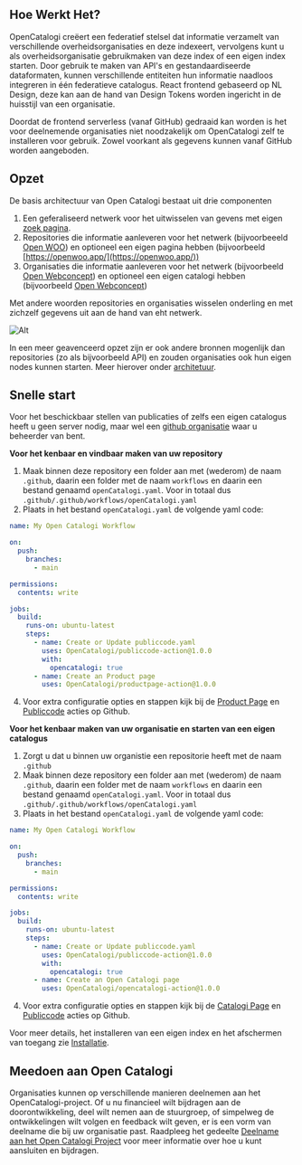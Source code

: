 ## Hoe Werkt Het?

OpenCatalogi creëert een federatief stelsel dat informatie verzamelt van verschillende overheidsorganisaties en deze indexeert, vervolgens kunt u als overheidsorganisatie gebruikmaken van deze index of een eigen index starten. Door gebruik te maken van API's en gestandaardiseerde dataformaten, kunnen verschillende entiteiten hun informatie naadloos integreren in één federatieve catalogus.
React frontend gebaseerd op NL Design, deze kan aan de hand van Design Tokens worden ingericht in de huisstijl van een organisatie.

Doordat de frontend serverless (vanaf GitHub) gedraaid kan worden is het voor deelnemende organisaties niet noodzakelijk om OpenCatalogi zelf te installeren voor gebruik. Zowel voorkant als gegevens kunnen vanaf GitHub worden aangeboden.

## Opzet
De basis architectuur van Open Catalogi bestaat uit drie componenten

1. Een geferaliseerd netwerk voor het uitwisselen van gevens met eigen [zoek pagina](https://opencatalogi.nl/).
2. Repositories die informatie aanleveren voor het netwerk (bijvoorbeeeld [Open WOO](https://github.com/ConductionNL/woo-website-template)) en optioneel een eigen pagina hebben (bijvoorbeeld [https://openwoo.app/](https://openwoo.app/))
3. Organisaties die informatie aanleveren voor het netwerk (bijvoorbeeld [Open Webconcept](https://github.com/OpenWebconcept)) en optioneel een eigen catalogi hebben (bijvoorbeeld [Open Webconcept](https://openwebconcept.github.io/.github/))

Met andere woorden repositories en organisaties wisselen onderling en met zichzelf gegevens uit aan de hand van eht netwerk.

![Alt](/handleiding.svg "UML Diagram of OpenCatalogi")

In een meer geavenceerd opzet zijn er ook andere bronnen mogenlijk dan repositories (zo als bijvoorbeeld API) en zouden organisaties ook hun eigen nodes kunnen starten. Meer hierover onder [architetuur]().

## Snelle start
Voor het beschickbaar stellen van publicaties of zelfs een eigen catalogus heeft u geen server nodig, maar wel een [github organisatie]() waar u beheerder van bent.

**Voor het kenbaar en vindbaar maken van uw repository**
1. Maak binnen deze repository een folder aan met (wederom) de naam `.github`, daarin een folder met de naam `workflows` en daarin een bestand genaamd `openCatalogi.yaml`. Voor in totaal dus `.github/.github/workflows/openCatalogi.yaml`
3. Plaats in het bestand `openCatalogi.yaml` de volgende yaml code:
````yaml
name: My Open Catalogi Workflow

on:
  push:
    branches:
      - main

permissions:
  contents: write

jobs:
  build:
    runs-on: ubuntu-latest
    steps:              
      - name: Create or Update publiccode.yaml
        uses: OpenCatalogi/publiccode-action@1.0.0
        with:
          opencatalogi: true
      - name: Create an Product page
        uses: OpenCatalogi/productpage-action@1.0.0
````
4. Voor extra configuratie opties en stappen kijk bij de [Product Page](https://github.com/marketplace/actions/create-an-product-page) en [Publiccode](https://github.com/marketplace/actions/create-or-update-publiccode-yaml) acties op Github.


**Voor het kenbaar maken van uw organisatie en starten van een eigen catalogus**
1. Zorgt u dat u binnen uw organistie een repositorie heeft met de naam `.github`
2. Maak binnen deze repository een folder aan met (wederom) de naam `.github`, daarin een folder met de naam `workflows` en daarin een bestand genaamd `openCatalogi.yaml`. Voor in totaal dus `.github/.github/workflows/openCatalogi.yaml`
3. Plaats in het bestand `openCatalogi.yaml` de volgende yaml code:
````yaml
name: My Open Catalogi Workflow

on:
  push:
    branches:
      - main

permissions:
  contents: write

jobs:
  build:
    runs-on: ubuntu-latest
    steps:              
      - name: Create or Update publiccode.yaml
        uses: OpenCatalogi/publiccode-action@1.0.0
        with:
          opencatalogi: true
      - name: Create an Open Catalogi page
        uses: OpenCatalogi/opencatalogi-action@1.0.0
````
4. Voor extra configuratie opties en stappen kijk bij de [Catalogi Page](https://github.com/marketplace/actions/create-an-open-catalogi-page) en [Publiccode](https://github.com/marketplace/actions/create-or-update-publiccode-yaml) acties op Github.

Voor meer details, het installeren van een eigen index en het afschermen van toegang zie [Installatie](https://documentatie.opencatalogi.nl/pages/Handleidingen/Installatie).


## Meedoen aan Open Catalogi

Organisaties kunnen op verschillende manieren deelnemen aan het OpenCatalogi-project. Of u nu financieel wilt bijdragen aan de doorontwikkeling, deel wilt nemen aan de stuurgroep, of simpelweg de ontwikkelingen wilt volgen en feedback wilt geven, er is een vorm van deelname die bij uw organisatie past. Raadpleeg het gedeelte <a href="https://documentatie.opencatalogi.nl/pages/Handleidingen/Deelnemen">Deelname aan het Open Catalogi Project</a>
 voor meer informatie over hoe u kunt aansluiten en bijdragen.
